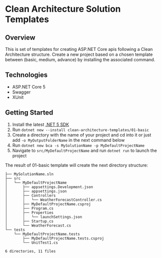 # Clean Architecture Solution Templates

## Overview
This is set of templates for creating ASP.NET Core apis following a Clean Architecture structure.
Create a new project based on a chosen template between (basic, medium, advance) by installing the associated command.

## Technologies 
- ASP.NET Core 5
- Swagger
- XUnit

## Getting Started 

 1. Install the latest  [.NET 5 SDK](https://dotnet.microsoft.com/download/dotnet/5.0)
 2. Run `dotnet new --install clean-architecture-templates/01-basic`
 3. Create a directory with the name of your project and cd into it or just add `-o MyOutputFolderName` in the next command below
 4. Run `dotnet new bca -s MySolutionName -p MyDefaultProjectName`
 5. Navigate to `src/MyDefaultProjectName` and run `dotnet run` to launch the project

The result of 01-basic template will create the next directory structure:

    ├── MySolutionName.sln
    ├── src
    │   └── MyDefaultProjectName
    │       ├── appsettings.Development.json
    │       ├── appsettings.json
    │       ├── Controllers
    │       │   └── WeatherForecastController.cs
    │       ├── MyDefaultProjectName.csproj
    │       ├── Program.cs
    │       ├── Properties
    │       │   └── launchSettings.json
    │       ├── Startup.cs
    │       └── WeatherForecast.cs
    └── tests
        └── MyDefaultProjectName.tests
            ├── MyDefaultProjectName.tests.csproj
            └── UnitTest1.cs
    
    6 directories, 11 files



